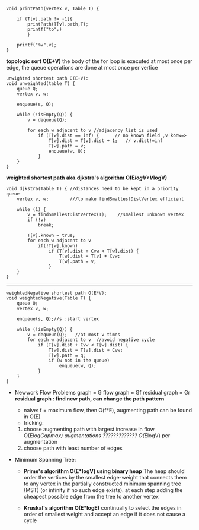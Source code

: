 ```
void printPath(vertex v, Table T) {

	if (T[v].path != -1]{
		printPath(T[v].path,T);
		printf("to";)
		}

	printf("%v",v); 
}
```


**topologic sort O(E+V)**
the body of the for loop is executed at most once per edge, 
the queue operations are done at most once per vertice

```
unwighted shortest path O(E+V):
void unweighted(table T) {
	queue Q;
	vertex v, w;

	enqueue(s, Q);

	while (!isEmpty(Q)) {
		v = dequeue(Q);

		for each w adjacent to v //adjacency list is used
			if (T[w].dist == inf) {      // no known field ,v konw=>
				T[w].dist = T[v].dist + 1;   // v.dist!=inf				
				T[w].path = v;
				enqueue(w, Q);
			}
	}
}
```

**weighted shortest path aka.djkstra's algorithm  O(E*logV+V*logV)**

```
void djkstra(Table T) { //distances need to be kept in a priority queue 
	vertex v, w;        ///to make findSmallestDistVertex efficient

	while (1) {
		v = findSmallestDistVertex(T);    //smallest unknown vertex
		if (!v)
			break;

		T[v].known = true;
		for each w adjacent to v
			if(!T[w].known)
				if (T[v].dist + Cvw < T[w].dist) {
					T[w].dist = T[v] + Cvw;
					T[w].path = v;
				}
	}
}
```
---
```
weightedNegative shortest path O(E*V):
void weightedNegative(Table T) {
	queue Q;
	vertex v, w;

	enqueue(s, Q);//s :start vertex

	while (!isEmpty(Q)) {
		v = dequeue(Q);   //at most v times 
		for each w adjacent to v  //avoid negative cycle
			if (T[v].dist + Cvw < T[w].dist) {
				T[w].dist = T[v].dist + Cvw;
				T[w].path = q;
				if (w not in the queue)
					enqueue(w, Q);
			}
	}
}
```

- Newwork Flow Problems 
graph = G 
flow graph = Gf 
residual graph = Gr 
**residual graph : find new path, can change the path pattern** 
    - naive: 
    f = maximum flow, then O(f*E), augmenting path can be found in O(E) 
    - tricking: 
	1. choose augmenting path with largest increase in flow 
	O(E*logCapmax) augmentations ?????????????  O(E*logV) per augmentation 
	2. choose path with least number of edges


- Minimum Spanning Tree: 
    - **Prime's algorithm  O(E*logV) using binary heap** 
    The heap should order the vertices by the smallest edge-weight that connects them to 
    any vertex in the partially constructed minimum spanning tree (MST) (or infinity if no such edge exists). 
    at each step adding the cheapest possible edge from the tree to another vertex

    - **Kruskal's  algorithm  O(E*logE)** 
    continually to select the edges in order of smallest weight and accept an edge if it does not cause a cycle


